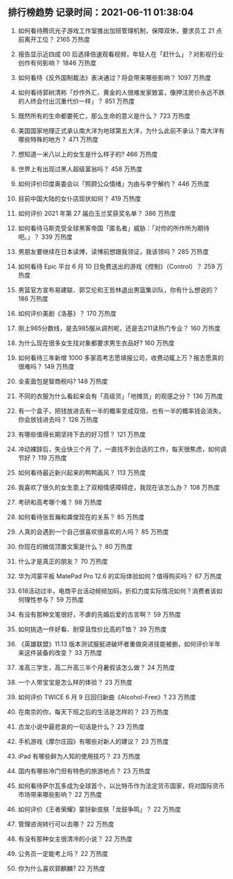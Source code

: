 
## 排行榜趋势 记录时间：2021-06-11 01:38:04
  
  1. 如何看待腾讯光子游戏工作室推出加班管理机制，保障双休，要求员工 21 点前离开工位？ 2165 万热度
    
  2. 报告显示近四成 00 后选择倍速观看视频，年轻人在「赶什么」？对影视行业创作有何影响？ 1846 万热度
    
  3. 如何看待《反外国制裁法》表决通过？将会带来哪些影响？ 1097 万热度
    
  4. 如何看待郭树清称「炒作外汇、黄金的人很难发家致富，像押注房价永远不跌的人终会付出沉重代价一样」？ 851 万热度
    
  5. 既然所有的生命都要死亡，那么生命的意义是什么？ 723 万热度
    
  6. 美国国家地理正式承认南大洋为地球第五大洋，为什么此前不承认？南大洋有哪些特殊的地方？ 471 万热度
    
  7. 想知道一米八以上的女生是什么样子的? 466 万热度
    
  8. 世界上有出现过黑人超级富翁吗？ 458 万热度
    
  9. 如何评价印度奥委会以「照顾公众情绪」为由与李宁解约？ 446 万热度
    
  10. 目前中国大陆的女仆店现状如何？ 419 万热度
    
  11. 如何评价 2021 年第 27 届白玉兰奖获奖名单？ 386 万热度
    
  12. 如何看待马斯克受全球黑客帝国「匿名者」威胁：「对你的所作所为期待吧。」？ 339 万热度
    
  13. 男朋友要继续在日本读博，读博前想跟我领证，我该领吗？ 285 万热度
    
  14. 如何看待 Epic 平台 6 月 10 日免费送出的游戏《控制》（Control）？ 259 万热度
    
  15. 男篮官方宣布易建联、郭艾伦和王哲林退出男篮集训队，你有什么想说的？ 186 万热度
    
  16. 如何评价美剧《洛基》？ 170 万热度
    
  17. 刚上985分数线，是去985服从调剂呢，还是去211读热门专业？ 160 万热度
    
  18. 为什么现在很多女生找对象都要求男生衣品好? 160 万热度
    
  19. 如何看待三年新增 1000 多家高考志愿填报公司，收费动辄上万？报志愿真的很难吗？ 149 万热度
    
  20. 全麦面包是智商税吗? 148 万热度
    
  21. 不同的衣服为什么看起来会有「高级货」「地摊货」的观感之分？ 136 万热度
    
  22. 有一个盒子，把钱放进去有一半的概率变成双倍，也有一半的概率钱会消失，你会放钱进去吗？ 126 万热度
    
  23. 有哪些值得长期坚持下去的好习惯？ 121 万热度
    
  24. 冲动裸辞后，失业快三个月 了，一直找不到合适的工作，每天很焦虑，如何调节好？ 119 万热度
    
  25. 如何看待最近新兴起来的鸭鸭画风？ 113 万热度
    
  26. 我喜欢了很久的女生患上了双相情感障碍症，我现在该怎么办？ 108 万热度
    
  27. 考研和高考哪个难？ 98 万热度
    
  28. 如何看待张哲瀚和龚俊现在的关系？ 85 万热度
    
  29. 人真的会遇到一个自己很喜欢很喜欢的人吗？ 85 万热度
    
  30. 你现在的微信顶置文案是什么？ 80 万热度
    
  31. 什么才是真正的朋友？ 70 万热度
    
  32. 华为鸿蒙平板 MatePad Pro 12.6 的实际体验如何？值得购买吗？ 67 万热度
    
  33. 618活动过半，电商平台活动频频加码，折扣力度实际情况如何？消费者该如何理性参与？ 59 万热度
    
  34. 有没有那种文笔很好，不虐的先婚后爱的古言啊？ 59 万热度
    
  35. 如何挑选一件好看、耐穿且性价比高的T恤？ 39 万热度
    
  36. 《英雄联盟》11.13 版本测试服挺进破坏者重做突进技能被删，如何评价半年来这件装备的改变？ 33 万热度
    
  37. 准高三学生，高二升高三半个月暑假该怎么做？ 24 万热度
    
  38. 一个人带宝宝是怎么样的体验？ 23 万热度
    
  39. 如何评价 TWICE 6 月 9 日回归新曲《Alcohol-Free》? 23 万热度
    
  40. 在南京的你，每天下班之后的生活是怎样的？ 23 万热度
    
  41. 古龙小说中最悲哀的一句话是什么？ 23 万热度
    
  42. 手机游戏《摩尔庄园》有哪些对新人的建议？ 23 万热度
    
  43. iPad 有哪些鲜为人知的使用技巧？ 23 万热度
    
  44. 国内有哪些冷门但有特色的旅游地点？ 23 万热度
    
  45. 如何看待萨尔瓦多成为全球首个，以比特币作为法定货币国家，将对国际货币市场带来哪些影响？ 22 万热度
    
  46. 如何评价《王者荣耀》蒙犽新皮肤「龙鼓争鸣」？ 22 万热度
    
  47. 管理咨询转行可以去哪？ 22 万热度
    
  48. 有没有那种女主很清冷的小说？ 22 万热度
    
  49. 公务员一定能考上吗？ 22 万热度
    
  50. 你为什么喜欢郭麒麟? 22 万热度
    